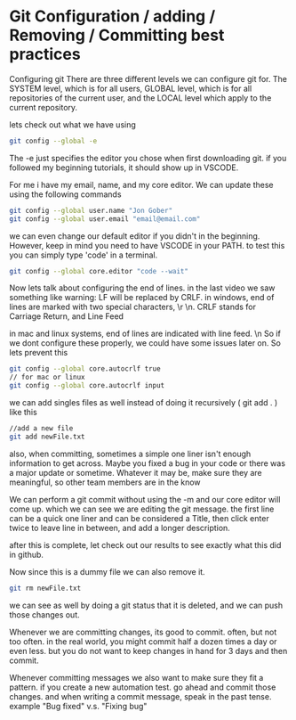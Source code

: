 # Git Configuration / adding / Removing / Committing best practices

Configuring git
There are three different levels we can configure git for. The SYSTEM level, which is for all users, GLOBAL level, which is for all repositories of the current user, and the LOCAL level which apply to the current repository.

lets check out what we have using 

```sh
git config --global -e
```

The -e just specifies the editor you chose when first downloading git. if you followed my beginning tutorials, it should show up in VSCODE.

For me i have my email, name, and my core editor. We can update these using the following commands

```sh
git config --global user.name "Jon Gober"
git config --global user.email "email@email.com"
```

we can even change our default editor if you didn't in the beginning. However, keep in mind you need to have VSCODE in your PATH. to test this you can simply type 'code' in a terminal.

```sh
git config --global core.editor "code --wait"
```

Now lets talk about configuring the end of lines. in the last video we saw something like warning: LF will be replaced by CRLF. in windows, end of lines are marked with two special characters, \r \n.  CRLF stands for Carriage Return, and Line Feed

in mac and linux systems, end of lines are indicated with line feed. \n
So if we dont configure these properly, we could have some issues later on. So lets prevent this 

```sh
git config --global core.autocrlf true
// for mac or linux
git config --global core.autocrlf input
```

we can add singles files as well instead of doing it recursively ( git add . )  like this

```sh
//add a new file
git add newFile.txt
```

also, when committing, sometimes a simple one liner isn't enough information to get across. Maybe you fixed a bug in your code or there was a major update or sometime. Whatever it may be, make sure they are meaningful, so other team members are in the know

We can perform a git commit without using the -m and our core editor will come up. which we can see we are editing the git message. the first line can be a quick one liner and can be considered a Title, then click enter twice to leave line in between, and add a longer description.

after this is complete, let check out our results to see exactly what this did in github.

Now since this is a dummy file we can also remove it. 

```sh
git rm newFile.txt
```
we can see as well by doing a git status that it is deleted, and we can push those changes out.

Whenever we are committing changes, its good to commit. often, but not too often. in the real world, you might commit half a dozen times a day or even less. but you do not want to keep changes in hand for 3 days and then commit. 

Whenever committing messages we also want to make sure they fit a pattern. if you create a new automation test. go ahead and commit those changes. and when writing a commit message, speak in the past tense. example "Bug fixed" v.s. "Fixing bug"